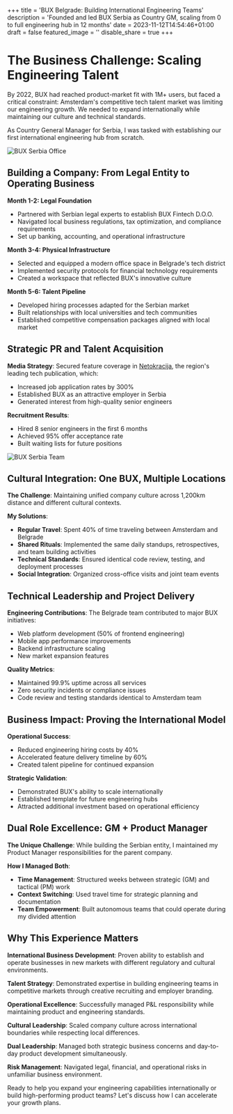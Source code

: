 +++
title = 'BUX Belgrade: Building International Engineering Teams'
description = 'Founded and led BUX Serbia as Country GM, scaling from 0 to full engineering hub in 12 months'
date = 2023-11-12T14:54:46+01:00
draft = false
featured_image = ''
disable_share = true
+++

# The Business Challenge: Scaling Engineering Talent

By 2022, BUX had reached product-market fit with 1M+ users, but faced a critical constraint: Amsterdam's competitive tech talent market was limiting our engineering growth. We needed to expand internationally while maintaining our culture and technical standards.

As Country General Manager for Serbia, I was tasked with establishing our first international engineering hub from scratch.

![BUX Serbia Office](/img/bux_belgrade_1.png)

## Building a Company: From Legal Entity to Operating Business

**Month 1-2: Legal Foundation**
- Partnered with Serbian legal experts to establish BUX Fintech D.O.O.
- Navigated local business regulations, tax optimization, and compliance requirements
- Set up banking, accounting, and operational infrastructure

**Month 3-4: Physical Infrastructure**
- Selected and equipped a modern office space in Belgrade's tech district
- Implemented security protocols for financial technology requirements
- Created a workspace that reflected BUX's innovative culture

**Month 5-6: Talent Pipeline**
- Developed hiring processes adapted for the Serbian market
- Built relationships with local universities and tech communities
- Established competitive compensation packages aligned with local market

## Strategic PR and Talent Acquisition

**Media Strategy**: Secured feature coverage in [Netokracija](https://www.netokracija.rs/milan-stevanovic-bux-beograd-197096), the region's leading tech publication, which:
- Increased job application rates by 300%
- Established BUX as an attractive employer in Serbia
- Generated interest from high-quality senior engineers

**Recruitment Results**:
- Hired 8 senior engineers in the first 6 months
- Achieved 95% offer acceptance rate
- Built waiting lists for future positions

![BUX Serbia Team](/img/bux_belgrade_2.png)

## Cultural Integration: One BUX, Multiple Locations

**The Challenge**: Maintaining unified company culture across 1,200km distance and different cultural contexts.

**My Solutions**:
- **Regular Travel**: Spent 40% of time traveling between Amsterdam and Belgrade
- **Shared Rituals**: Implemented the same daily standups, retrospectives, and team building activities
- **Technical Standards**: Ensured identical code review, testing, and deployment processes
- **Social Integration**: Organized cross-office visits and joint team events

## Technical Leadership and Project Delivery

**Engineering Contributions**: The Belgrade team contributed to major BUX initiatives:
- Web platform development (50% of frontend engineering)
- Mobile app performance improvements
- Backend infrastructure scaling
- New market expansion features

**Quality Metrics**:
- Maintained 99.9% uptime across all services
- Zero security incidents or compliance issues
- Code review and testing standards identical to Amsterdam team

## Business Impact: Proving the International Model

**Operational Success**:
- Reduced engineering hiring costs by 40%
- Accelerated feature delivery timeline by 60%
- Created talent pipeline for continued expansion

**Strategic Validation**:
- Demonstrated BUX's ability to scale internationally
- Established template for future engineering hubs
- Attracted additional investment based on operational efficiency

## Dual Role Excellence: GM + Product Manager

**The Unique Challenge**: While building the Serbian entity, I maintained my Product Manager responsibilities for the parent company.

**How I Managed Both**:
- **Time Management**: Structured weeks between strategic (GM) and tactical (PM) work
- **Context Switching**: Used travel time for strategic planning and documentation
- **Team Empowerment**: Built autonomous teams that could operate during my divided attention

## Why This Experience Matters

**International Business Development**: Proven ability to establish and operate businesses in new markets with different regulatory and cultural environments.

**Talent Strategy**: Demonstrated expertise in building engineering teams in competitive markets through creative recruiting and employer branding.

**Operational Excellence**: Successfully managed P&L responsibility while maintaining product and engineering standards.

**Cultural Leadership**: Scaled company culture across international boundaries while respecting local differences.

**Dual Leadership**: Managed both strategic business concerns and day-to-day product development simultaneously.

**Risk Management**: Navigated legal, financial, and operational risks in unfamiliar business environment.

Ready to help you expand your engineering capabilities internationally or build high-performing product teams? Let's discuss how I can accelerate your growth plans.